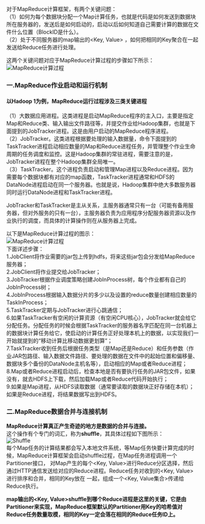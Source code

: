 对于MapReduce计算框架，有两个关键问题：  
（1）如何为每个数据块分配一个Map计算任务，也就是代码是如何发送到数据块所在服务器的，发送后是如何启动的，启动以后如何知道自己需要计算的数据在文件什么位置（BlockID是什么）。  
（2）处于不同服务器的map输出的<Key, Value> ，如何把相同的Key聚合在一起发送给Reduce任务进行处理。  

这两个关键问题对应于MapReduce计算过程的步骤如下所示：  
![MapReduce计算过程](https://static001.geekbang.org/resource/image/f3/9c/f3a2faf9327fe3f086ec2c7eb4cd229c.png)  

### 一.MapReduce作业启动和运行机制
#### 以Hadoop 1为例，MapReduce运行过程涉及三类关键进程
（1）大数据应用进程。这类进程是启动MapReduce程序的主入口，主要是指定Map和Reduce类、输入输出文件路径等，并提交作业给Hadoop集群，也就是下面提到的JobTracker进程。这是由用户启动的MapReduce程序进程。  
（2）JobTracker。这类进程根据要处理的输入数据量，命令下面提到的TaskTracker进程启动相应数量的Map和Reduce进程任务，并管理整个作业生命周期的任务调度和监控。这是Hadoop集群的常驻进程，需要注意的是，JobTracker进程在整个Hadoop集群全局唯一。  
（3）TaskTracker。这个进程负责启动和管理Map进程以及Reduce进程。因为需要每个数据块都有对应的map函数，TaskTracker进程通常和HDFS的DataNode进程启动在同一个服务器。也就是说，Hadoop集群中绝大多数服务器同时运行DataNode进程和TaskTracker进程。  

JobTracker和TaskTracker是主从关系，主服务器通常只有一台（可能有备用服务器，但对外服务的只有一台），主服务器负责为应用程序分配服务器资源以及作业执行的调度，而具体的计算操作则在从服务器上完成。  

以下是MapReduce计算过程的图示：  
![MapReduce计算过程](https://static001.geekbang.org/resource/image/2d/27/2df4e1976fd8a6ac4a46047d85261027.png)  
下面详述步骤：  
1.JobClient将作业需要的jar包上传到hdfs，将来这些jar包会分发给MapReduce服务器；  
2.JobClient将作业提交给JobTracker；  
3.JobTracker根据作业调度策略创建JobInProcess树，每个作业都有自己的JobInProcess树；  
4.JobInProcess根据输入数据分片的多少以及设置的reduce数量创建相应数量的TaskInProcess；  
5.TaskTracker定期与JobTracker进行心跳通信；  
6.如果TaskTracker有空闲的计算资源（有空闲CPU核心），JobTracker就会给它分配任务。分配任务的时候会根据TaskTracker的服务器名字匹配在同一台机器上的数据块计算任务给它，使启动的计算任务正好处理本机上的数据，以实现我们一开始就提到的“移动计算比移动数据更划算”；    
7.TaskTracker收到任务后根据任务类型（是Map还是Reduce）和任务参数（作业JAR包路径、输入数据文件路径、要处理的数据在文件中的起始位置和偏移量、数据块多个备份的DataNode主机名等），启动相应的Map或者Reduce进程；  
8.Map或者Reduce进程启动后，检查本地是否有要执行任务的JAR包文件，如果没有，就去HDFS上下载，然后加载Map或者Reduce代码开始执行；  
9.如果是Map进程，从HDFS读取数据（通常要读取的数据块正好存储在本机）；如果是Reduce进程，将结果数据写出到HDFS。  

### 二.MapReduce数据合并与连接机制
**MapReduce计算真正产生奇迹的地方是数据的合并与连接。**  
这个操作有个专门的词汇，称为**shuffle**，其具体过程如下图所示：  
![Shuffle](https://static001.geekbang.org/resource/image/d6/c7/d64daa9a621c1d423d4a1c13054396c7.png)  
每个Map任务的计算结果都会写入本地文件系统，等Map任务快要计算完成的时候，MapReduce计算框架会启动shuffle过程，在Map任务进程调用一个Partitioner接口，
对Map产生的每个<Key, Value>进行Reduce分区选择，然后通过HTTP通信发送给对应的Reduce进程。Reduce任务对收到的<Key, Value>进行排序和合并，相同的Key放在
一起，组成一个<Key, Value集合>传递给Reduce执行。  

**map输出的<Key, Value>shuffle到哪个Reduce进程是这里的关键，它是由Partitioner来实现，MapReduce框架默认的Partitioner用Key的哈希值对Reduce任务数量取模，相同的Key一定会落在相同的Reduce任务ID上。**  





